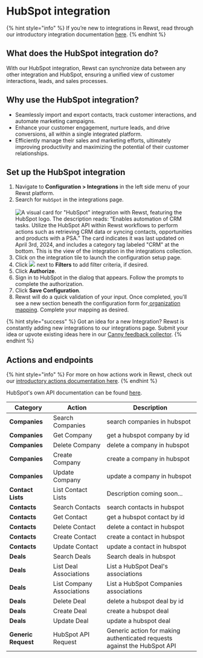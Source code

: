 # HubSpot integration

{% hint style="info" %}
If you’re new to integrations in Rewst, read through our introductory integration documentation [here](https://docs.rewst.help/documentation/integrations).
{% endhint %}

## What does the HubSpot integration do?

With our HubSpot integration, Rewst can synchronize data between any other integration and HubSpot, ensuring a unified view of customer interactions, leads, and sales processes.&#x20;

## Why use the HubSpot integration?

* Seamlessly import and export contacts, track customer interactions, and automate marketing campaigns.&#x20;
* Enhance your customer engagement, nurture leads, and drive conversions, all within a single integrated platform.&#x20;
* Efficiently manage their sales and marketing efforts, ultimately improving productivity and maximizing the potential of their customer relationships.

## Set up the HubSpot integration

1. Navigate to **Configuration > Integrations** in the left side menu of your Rewst platform.
2. Search for `HubSpot` in the integrations page.\
   \
   ![A visual card for "HubSpot" integration with Rewst, featuring the HubSpot logo. The description reads: “Enables automation of CRM tasks. Utilize the HubSpot API within Rewst workflows to perform actions such as retrieving CRM data or syncing contacts, opportunities and products with a PSA.” The card indicates it was last updated on April 3rd, 2024, and includes a category tag labeled "CRM" at the bottom. This is the view of the integration in the integrations collection.](<../../../../.gitbook/assets/Screenshot 2025-05-01 at 3.58.43 PM.png>)
3. Click on the integration tile to launch the configuration setup page.
4. Click ![](<../../../../.gitbook/assets/Screenshot 2025-03-13 at 6.14.27 PM.png>) next to **Filters** to add filter criteria, if desired.
5. Click **Authorize**.
6. Sign in to HubSpot in the dialog that appears. Follow the prompts to complete the authorization.
7. Click **Save Configuration**.
8. Rewst will do a quick validation of your input. Once completed, you'll see a new section beneath the configuration form for[ organization mapping](https://docs.rewst.help/documentation/integrations#what-is-organization-mapping). Complete your mapping as desired.&#x20;

{% hint style="success" %}
Got an idea for a new Integration? Rewst is constantly adding new integrations to our integrations page. Submit your idea or upvote existing ideas here in our [Canny feedback collector](https://rewst.canny.io/integrations).
{% endhint %}

## Actions and endpoints

{% hint style="info" %}
For more on how actions work in Rewst, check out our [introductory actions documentation here](https://docs.rewst.help/documentation/workflows/actions-in-rewst).&#x20;
{% endhint %}

HubSpot's own API documentation can be found [here](https://developers.hubspot.com/docs/reference/api/overview).

| Category            | Action                    | Description                                                              |
| ------------------- | ------------------------- | ------------------------------------------------------------------------ |
| **Companies**       | Search Companies          | search companies in hubspot                                              |
| **Companies**       | Get Company               | get a hubspot company by id                                              |
| **Companies**       | Delete Company            | delete a company in hubspot                                              |
| **Companies**       | Create Company            | create a company in hubspot                                              |
| **Companies**       | Update Company            | update a company in hubspot                                              |
| **Contact Lists**   | List Contact Lists        | Description coming soon...                                               |
| **Contacts**        | Search Contacts           | search contacts in hubspot                                               |
| **Contacts**        | Get Contact               | get a hubspot contact by id                                              |
| **Contacts**        | Delete Contact            | delete a contact in hubspot                                              |
| **Contacts**        | Create Contact            | create a contact in hubspot                                              |
| **Contacts**        | Update Contact            | update a contact in hubspot                                              |
| **Deals**           | Search Deals              | Search deals in hubspot                                                  |
| **Deals**           | List Deal Associations    | List a HubSpot Deal's associations                                       |
| **Deals**           | List Company Associations | List a HubSpot Companies associations                                    |
| **Deals**           | Delete Deal               | delete a hubspot deal by id                                              |
| **Deals**           | Create Deal               | create a hubspot deal                                                    |
| **Deals**           | Update Deal               | update a hubspot deal                                                    |
| **Generic Request** | HubSpot API Request       | Generic action for making authenticated requests against the HubSpot API |

#### &#x20;<a href="#update-deal" id="update-deal"></a>
